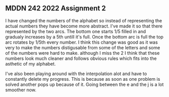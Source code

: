 ## MDDN 242 2022 Assignment 2



I have changed the numbers of the alphabet so instead of representing the actual numbers they have become more abstract. I've made it so that there represented by the two arcs. The bottom one starts 1/5 filled in and gradualy increases by a 5th untill it's full. Once the bottom arc is full the top arc rotates by 1/5th every number. I think this change was good as it was very to make the numbers distigusable from some of the letters and some of the numbers were hard to make. although I miss the 2 I think that these numbers look much cleaner and follows obvious rules which fits into the asthetic of my alphabet. 

I've also been playing around with the interpolation alot and have to constantly delete my progress. This is because as soon as one problem is solved another pops up because of it. Going between the e and the j is a lot smoother now. 







